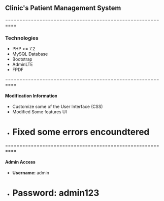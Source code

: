 ## **Clinic's Patient Management System**

==========================================================

### Technologies

- PHP >= 7.2
- MySQL Database
- Bootstrap
- AdminLTE
- FPDF

==========================================================

#### **Modification Information**

- Customize some of the User Interface (CSS)
- Modified Some features UI
- # Fixed some errors encoundtered

==========================================================

#### **Admin Access**

- **Username:** admin
- # **Password:** admin123
